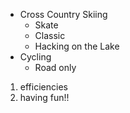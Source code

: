* Cross Country Skiing
  * Skate
  * Classic
  * Hacking on the Lake
* Cycling
  * Road only
1. efficiencies
2. having fun!!
